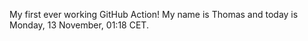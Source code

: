 My first ever working GitHub Action!
My name is Thomas and today is Monday, 13 November, 01:18 CET. 
